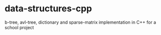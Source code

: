 # data-structures-cpp
b-tree, avl-tree, dictionary and sparse-matrix implementation in C++ for a school project
